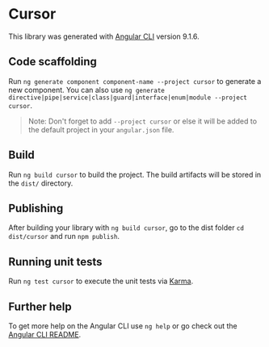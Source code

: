 # Cursor

This library was generated with [Angular CLI](https://github.com/angular/angular-cli) version 9.1.6.

## Code scaffolding

Run `ng generate component component-name --project cursor` to generate a new component. You can also use `ng generate directive|pipe|service|class|guard|interface|enum|module --project cursor`.
> Note: Don't forget to add `--project cursor` or else it will be added to the default project in your `angular.json` file. 

## Build

Run `ng build cursor` to build the project. The build artifacts will be stored in the `dist/` directory.

## Publishing

After building your library with `ng build cursor`, go to the dist folder `cd dist/cursor` and run `npm publish`.

## Running unit tests

Run `ng test cursor` to execute the unit tests via [Karma](https://karma-runner.github.io).

## Further help

To get more help on the Angular CLI use `ng help` or go check out the [Angular CLI README](https://github.com/angular/angular-cli/blob/master/README.md).

